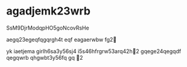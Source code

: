 # agadjemk23wrb
SsM9DjrModqpHO5goNcovRsHe

aegq23egeqfqgqrgh4t
eqf
eagaerwbw
fg2￑


yk
iaetjema girlh6sa3y56sj4
i5s46hfrgrw53arq42h￐2
gqege24qegqdf
qegqwrb
qhgwbt3y56fq
gq
￑2
